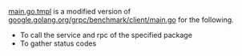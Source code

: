 [main.go.tmpl](main.go.tmpl) is a modified version of [google.golang.org/grpc/benchmark/client/main.go](https://github.com/grpc/grpc-go/blob/9aa8038716bab900973b6672759b9ffd41c8f812/benchmark/client/main.go) for the following.

* To call the service and rpc of the specified package
* To gather status codes
